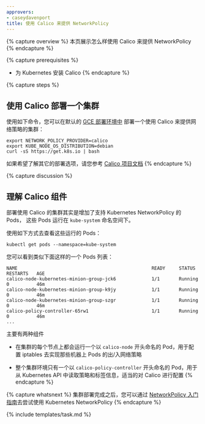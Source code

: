 ```yaml
---
approvers:
- caseydavenport
title: 使用 Calico 来提供 NetworkPolicy
---
```



{% capture overview %}
本页展示怎么样使用 Calico 来提供 NetworkPolicy
{% endcapture %}


{% capture prerequisites %}
* 为 Kubernetes 安装 Calico
{% endcapture %}

{% capture steps %}

## 使用 Calico 部署一个集群


使用如下命令，您可以在默认的 [GCE 部署环境中](/docs/getting-started-guides/gce) 部署一个使用 Calico 来提供网络策略的集群：

```shell
export NETWORK_POLICY_PROVIDER=calico
export KUBE_NODE_OS_DISTRIBUTION=debian
curl -sS https://get.k8s.io | bash
```


如果希望了解其它的部署选项，请您参考 [Calico 项目文档](http://docs.projectcalico.org/)
{% endcapture %}

{% capture discussion %}

##  理解 Calico 组件


部署使用 Calico 的集群其实是增加了支持 Kubernetes NetworkPolicy 的 Pods， 这些 Pods 运行在 `kube-system` 命名空间下。


使用如下方式去查看这些运行的 Pods：

```shell
kubectl get pods --namespace=kube-system
```


您可以看到类似下面这样的一个 Pods 列表：

```console
NAME                                                 READY     STATUS    RESTARTS   AGE
calico-node-kubernetes-minion-group-jck6             1/1       Running   0          46m
calico-node-kubernetes-minion-group-k9jy             1/1       Running   0          46m
calico-node-kubernetes-minion-group-szgr             1/1       Running   0          46m
calico-policy-controller-65rw1                       1/1       Running   0          46m
...
```


主要有两种组件


- 在集群的每个节点上都会运行一个以 `calico-node` 开头命名的 Pod，用于配置 iptables 去实现那些机器上 Pods 的出/入网络策略

- 整个集群环境只有一个以 `calico-policy-controller` 开头命名的 Pod，用于从 Kubernetes API 中读取策略和标签信息，适当的对 Calico 进行配置
{% endcapture %}


{% capture whatsnext %}
集群部署完成之后，您可以通过 [NetworkPolicy 入门指南](/docs/getting-started-guides/network-policy/walkthrough)去尝试使用 Kubernetes NetworkPolicy
{% endcapture %}

{% include templates/task.md %}
